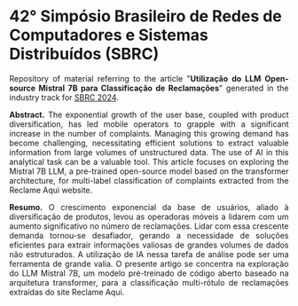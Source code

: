 <p align="center">
  <h1> 42° Simpósio Brasileiro de Redes de Computadores e Sistemas Distribuídos (SBRC) </h1>
</p>

<p align="justify">
Repository of material referring to the article "<b>Utilização do LLM Open-source Mistral 7B para Classificação de Reclamações</b>" generated in the industry track for <a href="https://sbrc.sbc.org.br/2024/">SBRC 2024</a>.

<p align="justify">
<b>Abstract.</b> The exponential growth of the user base, coupled with product diversification, has led mobile operators to grapple with a significant increase in the number of complaints. Managing this growing demand has become challenging, necessitating efficient solutions to extract valuable information from large volumes of unstructured data. The use of AI in this analytical task can be a valuable tool. This article focuses on exploring the Mistral 7B LLM, a pre-trained open-source model based on the transformer architecture, for multi-label classification of complaints extracted from the Reclame Aqui website.
  
<p align="justify">
<b>Resumo.</b> O crescimento exponencial da base de usuários, aliado à diversificação de produtos, levou as operadoras móveis a lidarem com um aumento significativo no número de reclamações. Lidar com essa crescente demanda tornou-se desafiador, gerando a necessidade de soluções eficientes para extrair informações valiosas de grandes volumes de dados não estruturados. A utilização de IA nessa tarefa de análise pode ser uma ferramenta de grande valia. O presente artigo se concentra na exploração do LLM Mistral 7B, um modelo pré-treinado de código aberto baseado na arquitetura transformer, para a classificação multi-rótulo de reclamações extraídas do site Reclame Aqui.
